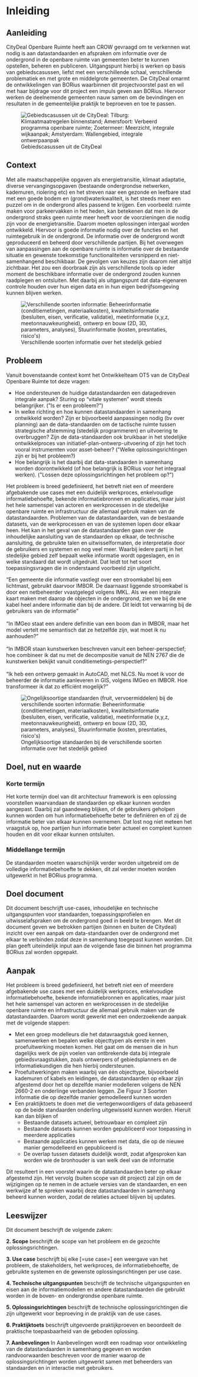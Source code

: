 # Inleiding


## Aanleiding
CityDeal Openbare Ruimte heeft aan CROW gevraagd om te verkennen wat nodig is aan datastandaarden en afspraken om informatie over de ondergrond in de openbare ruimte van gemeenten beter te kunnen opstellen, beheren en publiceren. 
Uitgangspunt hierbij is werken op basis van gebiedscasussen, liefst met een verschillende schaal, verschillende problematiek en met grote en middelgrote gemeenten. De CityDeal omarmt de ontwikkelingen van BORius waarbinnen dit projectvoorstel past en wil met haar bijdrage voor dit project een impuls geven aan BORius. Hiervoor werken de deelnemende gemeenten nauw samen om de bevindingen en resultaten in de gemeentelijke praktijk te beproeven en toe te passen.

<figure>
<img src="./h/media/gebiedscasussencitydeal.png" alt="Gebiedscasussen uit de CityDeal: Tilburg: Klimaatmaatregelen binnenstand; Amersfoort: Verbeerd programma openbare ruimte; Zoetermeer: Meerzicht, integrale wijkaanpak; Amstyerdam: Wallengebied, integrale ontwerpaanpak">
<figcaption>Gebiedscasussen uit de CityDeal</caption>
</figure> 


## Context
Met alle maatschappelijke opgaven als energietransitie, klimaat adaptatie, diverse vervangingsopgaven (bestaande ondergrondse netwerken, kademuren, riolering etc) en het streven naar een gezonde en leefbare stad met een goede bodem en (grond)waterkwaliteit, is het steeds meer een puzzel om in de ondergrond alles passend te krijgen. Een voorbeeld: ruimte maken voor parkeervakken in het heden, kan betekenen dat men in de ondergrond straks geen ruimte meer heeft voor de voorzieningen die nodig zijn voor de energietransitie. Daarom moeten oplossingen intergaal worden ontwikkeld. Hiervoor is goede informatie nodig over de functies en het ruimtegebruik in de ondergrond. De informatie over de ondergrond wordt geproduceerd en beheerd door verschillende partijen. Bij het overwegen van aanpassingen aan de openbare ruimte is informatie over de bestaande situatie en gewenste toekomstige functionaliteiten versnipperd en niet-samenhangend beschikbaar. De gevolgen van keuzes zijn daarom niet altijd zichtbaar. Het zou een doorbraak zijn als verschillende tools op ieder moment de beschikbare informatie over de ondergrond zouden kunnen raadplegen en ontsluiten. Met daarbij als uitgangspunt dat data-eigenaren controle houden over hun eigen data en in hun eigen bedrijfsomgeving kunnen blijven werken. 

<figure>
<img src="./h/media/soorteninformatie.png" alt="Verschillende soorten informatie: Beheerinformatie (conditiemetingen, materiaalkosten), kwaliteitsinformatie (besluiten, eisen, verificatie, validatie), meetinformatie (x,y,z, meetonnauwkeurigheid), ontwerp en bouw (2D, 3D, parameters, analyses), Stuurinformatie (kosten, presntaties, risico's)">
<figcaption>Verschillende soorten informatie over het stedelijk gebied</caption>
</figure> 



## Probleem
Vanuit bovenstaande context komt het Ontwikkelteam OT5 van de CityDeal Openbare Ruimte tot deze vragen: 
* Hoe ondersteunen de huidige datastandaarden een datagedreven integrale aanpak? Sturing op “vitale systemen” wordt steeds belangrijker. ("Is er een probleem?")
* In welke richting en hoe kunnen datastandaarden in samenhang ontwikkeld worden? Zijn er bijvoorbeeld aanpassingen nodig (bv over planning) aan de data-standaarden om de tactische ruimte tussen strategische afstemming (stedelijk programmeren) en uitvoering te overbruggen? Zijn de data-standaarden ook bruikbaar in het stedelijke ontwikkelproces van initiatief-plan-ontwerp-uitvoering of zijn het toch vooral instrumemten voor asset-beheer? ("Welke oplossingsrichtingen zijn er bij het probleem?)
* Hoe belangrijk is het daarbij dat data-standaarden in samenhang worden doorontwikkeld (of hoe belangrijk is BORius voor het integraal werken). ("Lossen deze oplossingsrichtingen het probleem op?")

Het probleem is breed gedefinieerd, het betreft niet een of meerdere afgebakende use cases met een duidelijk werkproces, enkelvoudige informatiebehoefte, bekende informatiebronnen en applicaties, maar juist het hele samenspel van actoren en werkprocessen in de stedelijke openbare ruimte en infrastructuur die allemaal gebruik maken van de datastandaarden. Problemen van de datastandaarden, van de bestaande datasets, van de werkprocessen en van de systemen lopen door elkaar heen. Het kan in het geval van de datastandaarden gaan over de inhoudelijke aansluiting van de standaarden op elkaar, de technische aansluiting, de gebruikte talen en uitwisselformaten, de interpretatie door de gebruikers en systemen en nog veel meer. Waarbij iedere partij in het stedelijke gebied zelf bepaalt welke informatie wordt opgeslagen, en in welke standaard dat wordt uitgedrukt. Dat leidt tot het soort toepassingsvragen die in onderstaand voorbeeld zijn uitgelicht.

<aside class="note" title="Standaarden als puzzelstukjes">
“Een gemeente die informatie vastlegt over een stroomkabel bij een lichtmast, gebruikt daarvoor IMBOR. De daarnaast liggende stroomkabel is door een netbeheerder vvastgelegd volgens IMKL. Als we een integrale kaart maken met daarop de objecten in de ondergrond, zien we bij de ene kabel heel andere informatie dan bij de andere. Dit leidt tot verwarring bij de gebruikers van de informatie”<br>
<br>
“In IMGeo staat een andere definitie van een boom dan in IMBOR, maar het model vertelt me semantisch dat ze hetzelfde zijn, wat moet ik nu aanhouden?” <br>
<br>
“In IMBOR staan kunstwerken beschreven vanuit een beheer-perspectief; hoe combineer ik dat nu met de decompositie vanuit de NEN 2767 die de kunstwerken bekijkt vanuit conditiemetings-perspectief?”<br>
<br>
“Ik heb een ontwerp gemaakt in AutoCAD, met NLCS. Nu moet ik voor de beheerder de informatie aanleveren in GIS, volgens IMGeo en IMBOR. Hoe transformeer ik dat zo efficiënt mogelijk?” <br>
</aside>

<figure>
<img src="./h/media/standaarden.png" alt="Ongelijksoortige standaarden (fruit, vervoermiddelen) bij de verschillende soorten informatie: Beheerinformatie (conditiemetingen, materiaalkosten), kwaliteitsinformatie (besluiten, eisen, verificatie, validatie), meetinformatie (x,y,z, meetonnauwkeurigheid), ontwerp en bouw (2D, 3D, parameters, analyses), Stuurinformatie (kosten, presntaties, risico's)">
<figcaption>Ongelijksoortige standaarden bij de verschillende soorten informatie over het stedelijk gebied</caption>
</figure> 


##	Doel, nut en waarde

### Korte termijn
Het korte termijn doel van dit architectuur framework is een oplossing voorstellen waarvandaan de standaarden op elkaar kunnen worden aangepast. Daarbij zal gaandeweg blijken, of de gebruikers geholpen kunnen worden om hun informatiebehoefte beter te definiëren en of zij de informatie beter van elkaar kunnen overnemen. Dat lost nog niet meteen het vraagstuk op, hoe partijen hun informatie beter actueel en compleet kunnen houden en dit voor elkaar kunnen ontsluiten.

### Middellange termijn
De standaarden moeten waarschijnlijk verder worden uitgebreid om de volledige informatiebehoefte te dekken, dit zal verder moeten worden uitgewerkt in het BORius programma. 


## Doel document
Dit document beschrijft use-cases, inhoudelijke en technische uitgangspunten voor standaarden, toepassingsprofielen en uitwisselafspraken om de ondergrond goed in beeld te brengen. Met dit document geven we betrokken partijen (binnen en buiten de Citydeal) inzicht over een aanpak om data-standaarden over de ondergrond met elkaar te verbinden zodat deze in samenhang toegepast kunnen worden. Dit plan geeft uiteindelijk input aan de volgende fase die binnen het programma BORius zal worden opgepakt.

## Aanpak
Het probleem is breed gedefinieerd, het betreft niet een of meerdere afgebakende use cases met een duidelijk werkproces, enkelvoudige informatiebehoefte, bekende informatiebronnen en applicaties, maar juist het hele samenspel van actoren en werkprocessen in de stedelijke openbare ruimte en infrastructuur die allemaal gebruik maken van de datastandaarden. Daarom wordt gewerkt met een onderzoekende aanpak met de volgende stappen:

<ul><li>Met een groep modelleurs die het datavraagstuk goed kennen, samenwerken en bepalen welke objecttypen als eerste in een proefuitwerking moeten komen. Het gaat om de mensen die in hun dagelijks werk de pijn voelen van ontbrekende data bij integrale gebiedsvraagstukken, zoals ontwerpers of gebiedsplanners en de informatiekundigen die hen hierbij ondersteunen.</li>
<li>Proefuitwerkingen maken waarbij van één objecttype, bijvoorbeeld kademuren of kabels en leidingen, de datastandaarden op elkaar zijn afgestemd door het op dezelfde manier modelleren volgens de NEN 2660-2 en onderlinge verbanden leggen. Zie Figuur 3 Soorten informatie die op dezelfde manier gemodelleerd kunnen worden</li>
<li>Een praktijktoets te doen met die vertegenwoordigers of data gebaseerd op de beide standaarden onderling uitgewisseld kunnen worden. Hieruit kan dan blijken of<ul>
<li>Bestaande datasets actueel, betrouwbaar en compleet zijn</li>
<li>Bestaande datasets kunnen worden gepubliceerd voor toepassing in meerdere applicaties</li>
<li>Bestaande applicaties kunnen werken met data, die op de nieuwe manier gemodelleerd en gepubliceerd is</li>
<li>De overlap tussen datasets duidelijk wordt, zodat afgesproken kan worden wie de bronhouder is van welk deel van de informatie</li></li></ul></ul>

Dit resulteert in een voorstel waarin de datastandaarden beter op elkaar afgestemd zijn. Het vervolg (buiten scope van dit project) zal zijn om de wijzigingen op te nemen in de actuele versies van de standaarden, en een werkwijze af te spreken waarbij deze datastandaarden in samenhang beheerd kunnen worden, zodat de relaties actueel blijven bij updates. 


## Leeswijzer

Dit document beschrijft de volgende zaken: 

**2. Scope** beschrijft de scope van het probleem en de gezochte oplossingsrichtingen.

**3. Use case** beschrijft bij elke [=use case=] een weergave van het probleem, de stakeholders, het werkproces, de informatiebehoefte, de gebruikte systemen en de gewenste oplossingsrichtingen per use case.

**4. Technische uitgangspunten** beschrijft de technische uitgangspunten en eisen aan de informatiemodellen en andere datastandaarden die gebruikt worden in de boven- en ondergrondse openbare ruimte.

**5. Oplossingsrichtingen** beschrijft de technische oplossingsrichtingen die zijn uitgewerkt voor beproeving in de praktijk van de use cases.

**6. Praktijktoets** beschrijft uitgevoerde praktijkproeven en beoordeelt de praktische toepasbaarheid van de geboden oplossing.


**7. Aanbevelingen** In Aanbevelingen wordt een roadmap voor ontwikkeling van de datastandaarden in samenhang gegeven en worden randvoorwaarden beschreven voor de manier waarop de oplossingsrichtingen worden uitgewerkt samen met beheerders van standaarden en in interactie met gebruikers. 
